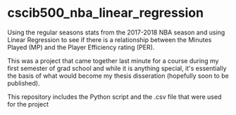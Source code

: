 # cscib500_nba_linear_regression

Using the regular seasons stats from the 2017-2018 NBA season and using Linear Regression 
to see if there is a relationship between the Minutes Played (MP) and the Player Efficiency rating (PER).

This was a project that came together last minute for a course during my first semester of grad school
and while it is anything special, it's essentially the basis of what would become my thesis disseration (hopefully soon to be published).

This repository includes the Python script and the .csv file that were used for the project
